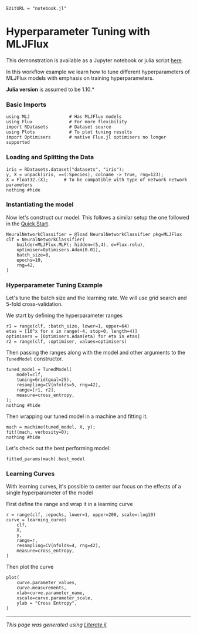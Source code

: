 ```@meta
EditURL = "notebook.jl"
```

# Hyperparameter Tuning with MLJFlux

This demonstration is available as a Jupyter notebook or julia script
[here](https://github.com/FluxML/MLJFlux.jl/tree/dev/docs/src/common_workflows/hyperparameter_tuning).

In this workflow example we learn how to tune different hyperparameters of MLJFlux
models with emphasis on training hyperparameters.

**Julia version** is assumed to be 1.10.*

### Basic Imports

````@example hyperparameter_tuning
using MLJ               # Has MLJFlux models
using Flux              # For more flexibility
import RDatasets        # Dataset source
using Plots             # To plot tuning results
import Optimisers       # native Flux.jl optimisers no longer supported
````

### Loading and Splitting the Data

````@example hyperparameter_tuning
iris = RDatasets.dataset("datasets", "iris");
y, X = unpack(iris, ==(:Species), colname -> true, rng=123);
X = Float32.(X);      # To be compatible with type of network network parameters
nothing #hide
````

### Instantiating the model

Now let's construct our model. This follows a similar setup the one followed in the
[Quick Start](../../index.md#Quick-Start).

````@example hyperparameter_tuning
NeuralNetworkClassifier = @load NeuralNetworkClassifier pkg=MLJFlux
clf = NeuralNetworkClassifier(
    builder=MLJFlux.MLP(; hidden=(5,4), σ=Flux.relu),
    optimiser=Optimisers.Adam(0.01),
    batch_size=8,
    epochs=10,
    rng=42,
)
````

### Hyperparameter Tuning Example

Let's tune the batch size and the learning rate. We will use grid search and 5-fold
cross-validation.

We start by defining the hyperparameter ranges

````@example hyperparameter_tuning
r1 = range(clf, :batch_size, lower=1, upper=64)
etas = [10^x for x in range(-4, stop=0, length=4)]
optimisers = [Optimisers.Adam(eta) for eta in etas]
r2 = range(clf, :optimiser, values=optimisers)
````

Then passing the ranges along with the model and other arguments to the `TunedModel`
constructor.

````@example hyperparameter_tuning
tuned_model = TunedModel(
    model=clf,
    tuning=Grid(goal=25),
    resampling=CV(nfolds=5, rng=42),
    range=[r1, r2],
    measure=cross_entropy,
);
nothing #hide
````

Then wrapping our tuned model in a machine and fitting it.

````@example hyperparameter_tuning
mach = machine(tuned_model, X, y);
fit!(mach, verbosity=0);
nothing #hide
````

Let's check out the best performing model:

````@example hyperparameter_tuning
fitted_params(mach).best_model
````

### Learning Curves

With learning curves, it's possible to center our focus on the effects of a single
hyperparameter of the model

First define the range and wrap it in a learning curve

````@example hyperparameter_tuning
r = range(clf, :epochs, lower=1, upper=200, scale=:log10)
curve = learning_curve(
    clf,
    X,
    y,
    range=r,
    resampling=CV(nfolds=4, rng=42),
    measure=cross_entropy,
)
````

Then plot the curve

````@example hyperparameter_tuning
plot(
    curve.parameter_values,
    curve.measurements,
    xlab=curve.parameter_name,
    xscale=curve.parameter_scale,
    ylab = "Cross Entropy",
)
````

---

*This page was generated using [Literate.jl](https://github.com/fredrikekre/Literate.jl).*


